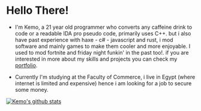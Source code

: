 Hello There!
=========
- I'm Kemo, a 21 year old programmer who converts any caffeine drink to code or a readable IDA pro pseudo code, primarily uses C++. but i also have past experience with haxe - c# - javascript and rust, i mod software and mainly games to make them cooler and more enjoyable. I used to mod fortnite and friday night funkin' in the past too!. if you are interested in more about my skills and projects you can check my [portfolio](https://kem.ooo/).


- Currently I'm studying at the Faculty of Commerce, i live in Egypt (where internet is limited and expensive) hence i am looking for a job to secure some money.

[![Kemo's github stats](https://github-readme-stats.vercel.app/api?username=kem0x&show_icons=true&theme=slateorange
)](https://github.com/anuraghazra/github-readme-stats) 
